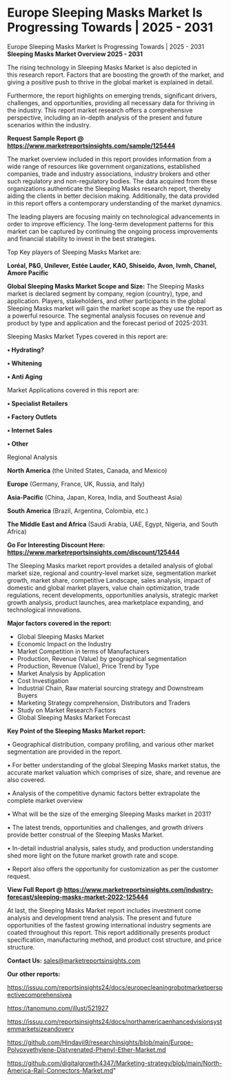 # Europe Sleeping Masks Market Is Progressing Towards | 2025 - 2031
Europe Sleeping Masks Market Is Progressing Towards | 2025 - 2031
<Strong> Sleeping Masks Market Overview 2025 - 2031</strong>

The rising technology in Sleeping Masks Market is also depicted in this research report. Factors that are boosting the growth of the market, and giving a positive push to thrive in the global market is explained in detail.

Furthermore, the report highlights on emerging trends, significant drivers, challenges, and opportunities, providing all necessary data for thriving in the industry. This report market research offers a comprehensive perspective, including an in-depth analysis of the present and future scenarios within the industry.

<strong>Request Sample Report @ <a href=https://www.marketreportsinsights.com/sample/125444>https://www.marketreportsinsights.com/sample/125444</a></strong>

The market overview included in this report provides information from a wide range of resources like government organizations, established companies, trade and industry associations, industry brokers and other such regulatory and non-regulatory bodies. The data acquired from these organizations authenticate the Sleeping Masks research report, thereby aiding the clients in better decision making. Additionally, the data provided in this report offers a contemporary understanding of the market dynamics.

The leading players are focusing mainly on technological advancements in order to improve efficiency. The long-term development patterns for this market can be captured by continuing the ongoing process improvements and financial stability to invest in the best strategies.

Top Key players of Sleeping Masks Market are:

<strong>Loréal, P&G, Unilever, Estée Lauder, KAO, Shiseido, Avon, lvmh, Chanel, Amore Pacific</strong>

<strong><b>Global Sleeping Masks Market Scope and Size:</b></strong>
The Sleeping Masks market is declared segment by company, region (country), type, and application. Players, stakeholders, and other participants in the global Sleeping Masks market will gain the market scope as they use the report as a powerful resource. The segmental analysis focuses on revenue and product by type and application and the forecast period of 2025-2031.

Sleeping Masks Market Types covered in this report are:

<strong>• Hydrating?

• Whitening

• Anti Aging</strong>

Market Applications covered in this report are:

<strong>• Specialist Retailers

• Factory Outlets

• Internet Sales

• Other</strong> 

Regional Analysis

<strong>North America</strong> (the United States, Canada, and Mexico)

<strong>Europe</strong> (Germany, France, UK, Russia, and Italy)

<strong>Asia-Pacific</strong> (China, Japan, Korea, India, and Southeast Asia)

<strong>South America</strong> (Brazil, Argentina, Colombia, etc.)

<strong>The Middle East and Africa</strong> (Saudi Arabia, UAE, Egypt, Nigeria, and South Africa)

<strong>Go For Interesting Discount Here: <a href=https://www.marketreportsinsights.com/discount/125444>https://www.marketreportsinsights.com/discount/125444</a></strong>

The Sleeping Masks market report provides a detailed analysis of global market size, regional and country-level market size, segmentation market growth, market share, competitive Landscape, sales analysis, impact of domestic and global market players, value chain optimization, trade regulations, recent developments, opportunities analysis, strategic market growth analysis, product launches, area marketplace expanding, and technological innovations.

<strong><b>Major factors covered in the report:</b></strong>
<ul>
  <li>Global Sleeping Masks Market </li>
  <li>Economic Impact on the Industry</li>
  <li>Market Competition in terms of Manufacturers</li>
  <li>Production, Revenue (Value) by geographical segmentation</li>
  <li>Production, Revenue (Value), Price Trend by Type</li>
  <li>Market Analysis by Application</li>
  <li>Cost Investigation</li>
  <li>Industrial Chain, Raw material sourcing strategy and Downstream Buyers</li>
  <li>Marketing Strategy comprehension, Distributors and Traders</li>
  <li>Study on Market Research Factors</li>
  <li>Global Sleeping Masks Market Forecast</li>
</ul>

<strong><b>Key Point of the Sleeping Masks Market report:</b></strong>

• Geographical distribution, company profiling, and various other market segmentation are provided in the report.

• For better understanding of the global Sleeping Masks market status, the accurate market valuation which comprises of size, share, and revenue are also covered.

• Analysis of the competitive dynamic factors better extrapolate the complete market overview

• What will be the size of the emerging Sleeping Masks market in 2031?

• The latest trends, opportunities and challenges, and growth drivers provide better construal of the Sleeping Masks Market.

• In-detail industrial analysis, sales study, and production understanding shed more light on the future market growth rate and scope.

• Report also offers the opportunity for customization as per the customer request.

<strong><b>View Full Report @ <a href=https://www.marketreportsinsights.com/industry-forecast/sleeping-masks-market-2022-125444>https://www.marketreportsinsights.com/industry-forecast/sleeping-masks-market-2022-125444</a></b></strong>


At last, the Sleeping Masks Market report includes investment come analysis and development trend analysis. The present and future opportunities of the fastest growing international industry segments are coated throughout this report. This report additionally presents product specification, manufacturing method, and product cost structure, and price structure.

<strong>Contact Us:</strong>
sales@marketreportsinsights.com

<strong>Our other reports:</strong>

<a href=https://issuu.com/reportsinsights24/docs/europecleaningrobotmarketperspectivecomprehensivea>https://issuu.com/reportsinsights24/docs/europecleaningrobotmarketperspectivecomprehensivea</a>

<a href=https://tanomuno.com/illust/521927>https://tanomuno.com/illust/521927</a>

<a href=https://issuu.com/reportsinsights24/docs/northamericaenhancedvisionsystemmarketsizeandoverv>https://issuu.com/reportsinsights24/docs/northamericaenhancedvisionsystemmarketsizeandoverv</a>

<a href=https://github.com/Hindavii9/researchinsights/blob/main/Europe-Polyoxyethylene-Distyrenated-Phenyl-Ether-Market.md>https://github.com/Hindavii9/researchinsights/blob/main/Europe-Polyoxyethylene-Distyrenated-Phenyl-Ether-Market.md</a>

<a href=https://github.com/digitalgrowth4347/Marketing-strategy/blob/main/North-America-Rail-Connectors-Market.md>https://github.com/digitalgrowth4347/Marketing-strategy/blob/main/North-America-Rail-Connectors-Market.md</a>"
